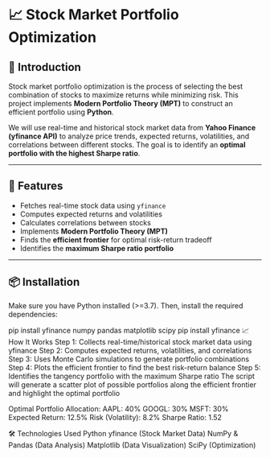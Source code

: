 # 📈 Stock Market Portfolio Optimization

## 📝 Introduction
Stock market portfolio optimization is the process of selecting the best combination of stocks to maximize returns while minimizing risk. This project implements **Modern Portfolio Theory (MPT)** to construct an efficient portfolio using **Python**.

We will use real-time and historical stock market data from **Yahoo Finance (yfinance API)** to analyze price trends, expected returns, volatilities, and correlations between different stocks. The goal is to identify an **optimal portfolio with the highest Sharpe ratio**.

---

## 🚀 Features
- Fetches real-time stock data using `yfinance`
- Computes expected returns and volatilities
- Calculates correlations between stocks
- Implements **Modern Portfolio Theory (MPT)**
- Finds the **efficient frontier** for optimal risk-return tradeoff
- Identifies the **maximum Sharpe ratio portfolio**

---

## 📦 Installation
Make sure you have Python installed (>=3.7). Then, install the required dependencies:

pip install yfinance numpy pandas matplotlib scipy
pip install yfinance
📈 How It Works
Step 1: Collects real-time/historical stock market data using yfinance
Step 2: Computes expected returns, volatilities, and correlations
Step 3: Uses Monte Carlo simulations to generate portfolio combinations
Step 4: Plots the efficient frontier to find the best risk-return balance
Step 5: Identifies the tangency portfolio with the maximum Sharpe ratio
The script will generate a scatter plot of possible portfolios along the efficient frontier and highlight the optimal portfolio

Optimal Portfolio Allocation:
AAPL: 40%
GOOGL: 30%
MSFT: 30%
Expected Return: 12.5%
Risk (Volatility): 8.2%
Sharpe Ratio: 1.52


🛠 Technologies Used
Python
yfinance (Stock Market Data)
NumPy & Pandas (Data Analysis)
Matplotlib (Data Visualization)
SciPy (Optimization)

